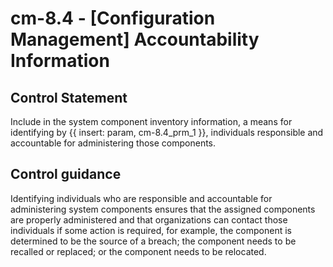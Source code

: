 # cm-8.4 - \[Configuration Management\] Accountability Information

## Control Statement

Include in the system component inventory information, a means for identifying by {{ insert: param, cm-8.4_prm_1 }}, individuals responsible and accountable for administering those components.

## Control guidance

Identifying individuals who are responsible and accountable for administering system components ensures that the assigned components are properly administered and that organizations can contact those individuals if some action is required, for example, the component is determined to be the source of a breach; the component needs to be recalled or replaced; or the component needs to be relocated.
